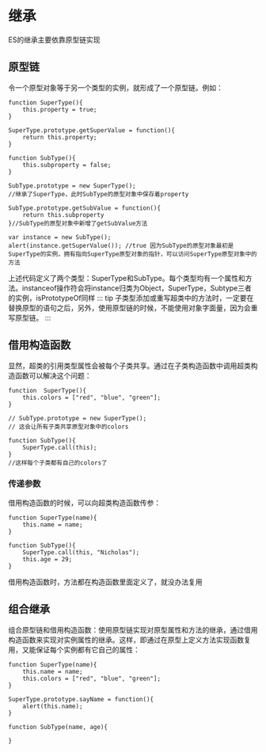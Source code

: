# 继承
ES的继承主要依靠原型链实现
## 原型链
令一个原型对象等于另一个类型的实例，就形成了一个原型链。例如：
```
function SuperType(){
    this.property = true; 
}

SuperType.prototype.getSuperValue = function(){
    return this.property;
}

function SubType(){
    this.subproperty = false;
}

SubType.prototype = new SuperType();
//继承了SuperType，此时SubType的原型对象中保存着property

SubType.prototype.getSubValue = function(){
    return this.subproperty
}//SubType的原型对象中新增了getSubValue方法

var instance = new SubType();
alert(instance.getSuperValue()); //true 因为SubType的原型对象最初是SuperType的实例，拥有指向SuperType原型对象的指针，可以访问SuperType原型对象中的方法
```
上述代码定义了两个类型：SuperType和SubType。每个类型均有一个属性和方法。instanceof操作符会将instance归类为Object，SuperType，Subtype三者的实例，isPrototypeOf同样
::: tip
子类型添加或重写超类中的方法时，一定要在替换原型的语句之后，另外，使用原型链的时候，不能使用对象字面量，因为会重写原型链。
:::
## 借用构造函数
显然，超类的引用类型属性会被每个子类共享。通过在子类构造函数中调用超类构造函数可以解决这个问题：
```
function  SuperType(){
    this.colors = ["red", "blue", "green"];
}

// SubType.prototype = new SuperType();
// 这会让所有子类共享原型对象中的colors

function SubType(){
    SuperType.call(this);
}
//这样每个子类都有自己的colors了
```
### 传递参数
借用构造函数的时候，可以向超类构造函数传参：
```
function SuperType(name){
    this.name = name;
}

function SubType(){
    SuperType.call(this, "Nicholas");
    this.age = 29;
}
```
借用构造函数时，方法都在构造函数里面定义了，就没办法复用
## 组合继承
组合原型链和借用构造函数：使用原型链实现对原型属性和方法的继承，通过借用构造函数来实现对实例属性的继承。这样，即通过在原型上定义方法实现函数复用，又能保证每个实例都有它自己的属性：
```
function SuperType(name){
    this.name = name;
    this.colors = ["red", "blue", "green"];
}

SuperType.prototype.sayName = function(){
    alert(this.name);
}

function SubType(name, age){
    
}
```